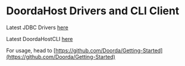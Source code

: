 # DoordaHost Drivers and CLI Client

Latest JDBC Drivers [here](https://github.com/Doorda/drivers-cli/releases/download/309d/DoordaHostJDBC_309d.jar)

Latest DoordaHostCLI [here](https://github.com/Doorda/drivers-cli/releases/download/309d/doordahost_309d)


For usage, head to [https://github.com/Doorda/Getting-Started](https://github.com/Doorda/Getting-Started)